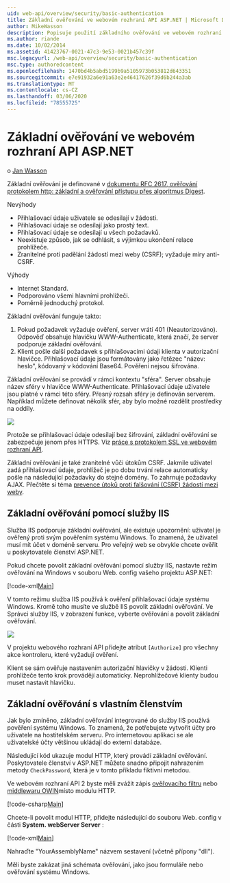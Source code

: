 ```yaml
---
uid: web-api/overview/security/basic-authentication
title: Základní ověřování ve webovém rozhraní API ASP.NET | Microsoft Docs
author: MikeWasson
description: Popisuje použití základního ověřování ve webovém rozhraní API ASP.NET.
ms.author: riande
ms.date: 10/02/2014
ms.assetid: 41423767-0021-47c3-9e53-0021b457c39f
msc.legacyurl: /web-api/overview/security/basic-authentication
msc.type: authoredcontent
ms.openlocfilehash: 1470bd4b5abd5199b9a5105973b053812d643351
ms.sourcegitcommit: e7e91932a6e91a63e2e46417626f39d6b244a3ab
ms.translationtype: MT
ms.contentlocale: cs-CZ
ms.lasthandoff: 03/06/2020
ms.locfileid: "78555725"
---
```

# <a name="basic-authentication-in-aspnet-web-api"></a>Základní ověřování ve webovém rozhraní API ASP.NET

o [Jan Wasson](https://github.com/MikeWasson)

Základní ověřování je definované v [dokumentu RFC 2617, ověřování protokolem http: základní a ověřování přístupu přes algoritmus Digest](http://www.ietf.org/rfc/rfc2617.txt).

Nevýhody

- Přihlašovací údaje uživatele se odesílají v žádosti.
- Přihlašovací údaje se odesílají jako prostý text.
- Přihlašovací údaje se odesílají u všech požadavků.
- Neexistuje způsob, jak se odhlásit, s výjimkou ukončení relace prohlížeče.
- Zranitelné proti padělání žádostí mezi weby (CSRF); vyžaduje míry anti-CSRF.

Výhody

- Internet Standard.
- Podporováno všemi hlavními prohlížeči.
- Poměrně jednoduchý protokol.

Základní ověřování funguje takto:

1. Pokud požadavek vyžaduje ověření, server vrátí 401 (Neautorizováno). Odpověď obsahuje hlavičku WWW-Authenticate, která značí, že server podporuje základní ověřování.
2. Klient pošle další požadavek s přihlašovacími údaji klienta v autorizační hlavičce. Přihlašovací údaje jsou formátovány jako řetězec "název: heslo", kódovaný v kódování Base64. Pověření nejsou šifrována.

Základní ověřování se provádí v rámci kontextu "sféra". Server obsahuje název sféry v hlavičce WWW-Authenticate. Přihlašovací údaje uživatele jsou platné v rámci této sféry. Přesný rozsah sféry je definován serverem. Například můžete definovat několik sfér, aby bylo možné rozdělit prostředky na oddíly.

![](basic-authentication/_static/image1.png)

Protože se přihlašovací údaje odesílají bez šifrování, základní ověřování se zabezpečuje jenom přes HTTPS. Viz [práce s protokolem SSL ve webovém rozhraní API](working-with-ssl-in-web-api.md).

Základní ověřování je také zranitelné vůči útokům CSRF. Jakmile uživatel zadá přihlašovací údaje, prohlížeč je po dobu trvání relace automaticky pošle na následující požadavky do stejné domény. To zahrnuje požadavky AJAX. Přečtěte si téma [prevence útoků proti falšování (CSRF) žádostí mezi weby](preventing-cross-site-request-forgery-csrf-attacks.md).

## <a name="basic-authentication-with-iis"></a>Základní ověřování pomocí služby IIS

Služba IIS podporuje základní ověřování, ale existuje upozornění: uživatel je ověřený proti svým pověřením systému Windows. To znamená, že uživatel musí mít účet v doméně serveru. Pro veřejný web se obvykle chcete ověřit u poskytovatele členství ASP.NET.

Pokud chcete povolit základní ověřování pomocí služby IIS, nastavte režim ověřování na Windows v souboru Web. config vašeho projektu ASP.NET:

[!code-xml[Main](basic-authentication/samples/sample1.xml)]

V tomto režimu služba IIS používá k ověření přihlašovací údaje systému Windows. Kromě toho musíte ve službě IIS povolit základní ověřování. Ve Správci služby IIS, v zobrazení funkce, vyberte ověřování a povolit základní ověřování.

![](basic-authentication/_static/image2.png)

V projektu webového rozhraní API přidejte atribut `[Authorize]` pro všechny akce kontroleru, které vyžadují ověření.

Klient se sám ověřuje nastavením autorizační hlavičky v žádosti. Klienti prohlížeče tento krok provádějí automaticky. Neprohlížečové klienty budou muset nastavit hlavičku.

## <a name="basic-authentication-with-custom-membership"></a>Základní ověřování s vlastním členstvím

Jak bylo zmíněno, základní ověřování integrované do služby IIS používá pověření systému Windows. To znamená, že potřebujete vytvořit účty pro uživatele na hostitelském serveru. Pro internetovou aplikaci se ale uživatelské účty většinou ukládají do externí databáze.

Následující kód ukazuje modul HTTP, který provádí základní ověřování. Poskytovatele členství v ASP.NET můžete snadno připojit nahrazením metody `CheckPassword`, která je v tomto příkladu fiktivní metodou.

Ve webovém rozhraní API 2 byste měli zvážit zápis [ověřovacího filtru](authentication-filters.md) nebo [middlewaru OWIN](../../../aspnet/overview/owin-and-katana/index.md)místo modulu HTTP.

[!code-csharp[Main](basic-authentication/samples/sample2.cs)]

Chcete-li povolit modul HTTP, přidejte následující do souboru Web. config v části **System. webServer Server** :

[!code-xml[Main](basic-authentication/samples/sample3.xml?highlight=4)]

Nahraďte "YourAssemblyName" názvem sestavení (včetně přípony "dll").

Měli byste zakázat jiná schémata ověřování, jako jsou formuláře nebo ověřování systému Windows.
